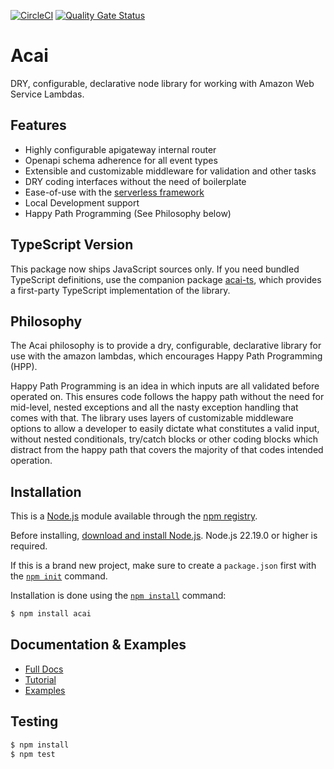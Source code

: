 [![CircleCI](https://circleci.com/gh/syngenta/acai-js.svg?style=shield)](https://circleci.com/gh/syngenta/acai-js)
[![Quality Gate Status](https://sonarcloud.io/api/project_badges/measure?project=syngenta_acai-js&metric=alert_status)](https://sonarcloud.io/summary/new_code?id=syngenta_acai-js)

# Acai
DRY, configurable, declarative node library for working with Amazon Web Service Lambdas.

## Features
* Highly configurable apigateway internal router
* Openapi schema adherence for all event types
* Extensible and customizable middleware for validation and other tasks
* DRY coding interfaces without the need of boilerplate
* Ease-of-use with the [serverless framework](https://www.serverless.com/)
* Local Development support
* Happy Path Programming (See Philosophy below)

## TypeScript Version

This package now ships JavaScript sources only. If you need bundled TypeScript definitions, use the companion package [acai-ts](https://www.npmjs.com/package/acai-ts), which provides a first-party TypeScript implementation of the library.

## Philosophy

The Acai philosophy is to provide a dry, configurable, declarative library for use with the amazon lambdas, which encourages Happy Path Programming (HPP).

Happy Path Programming is an idea in which inputs are all validated before operated on. This ensures code follows the happy path without the need for mid-level, nested exceptions and all the nasty exception handling that comes with that. The library uses layers of customizable middleware options to allow a developer to easily dictate what constitutes a valid input, without nested conditionals, try/catch blocks or other coding blocks which distract from the happy path that covers the majority of that codes intended operation.

## Installation

This is a [Node.js](https://nodejs.org/en/) module available through the
[npm registry](https://www.npmjs.com/).

Before installing, [download and install Node.js](https://nodejs.org/en/download/).
Node.js 22.19.0 or higher is required.

If this is a brand new project, make sure to create a `package.json` first with
the [`npm init`](https://docs.npmjs.com/creating-a-package-json-file) command.

Installation is done using the
[`npm install`](https://docs.npmjs.com/getting-started/installing-npm-packages-locally) command:

```bash
$ npm install acai
```

## Documentation & Examples

* [Full Docs](https://syngenta.github.io/acai-js-docs/)
* [Tutorial](https://syngenta.github.io/acai-js-docs/)
* [Examples](https://github.com/syngenta/acai-js-docs/blob/main/examples/)

## Testing

```bash
$ npm install
$ npm test
```

